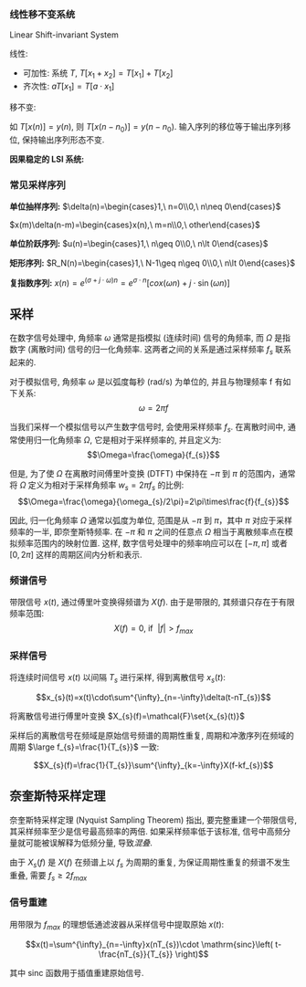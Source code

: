 ### 线性移不变系统

Linear Shift-invariant System

线性:

- 可加性: 系统 $T$, $T[x_{1}+x_{2}]=T[x_{1}]+T[x_{2}]$
- 齐次性: $aT[x_{1}]=T[a\cdot x_{1}]$

移不变:

如 $T[x(n)]=y(n)$, 则 $T[x(n-n_{0})]=y(n-n_{0})$. 输入序列的移位等于输出序列移位, 保持输出序列形态不变.

**因果稳定的 LSI 系统:**

### 常见采样序列

**单位抽样序列:** $\delta(n)=\begin{cases}1,\ n=0\\0,\ n\neq 0\end{cases}$

$x(m)\delta(n-m)=\begin{cases}x(n),\ m=n\\0,\ other\end{cases}$

**单位阶跃序列:** $u(n)=\begin{cases}1,\ n\geq 0\\0,\ n\lt 0\end{cases}$

**矩形序列:** $R_N(n)=\begin{cases}1,\ N-1\geq n\geq 0\\0,\ n\lt 0\end{cases}$

**复指数序列:** $x(n)=e^{(\sigma + j\cdot\omega)n}=e^{\sigma \cdot n}[cox(\omega n)+j\cdot \sin(\omega  n)]$

## 采样

在数字信号处理中, 角频率 $\omega$ 通常是指模拟 (连续时间) 信号的角频率, 而 $\Omega$ 是指数字 (离散时间) 信号的归一化角频率. 这两者之间的关系是通过采样频率 $f_{s}$ 联系起来的.

对于模拟信号, 角频率 $\omega$ 是以弧度每秒 (rad/s) 为单位的, 并且与物理频率 f 有如下关系: $$\omega=2\pi f$$

当我们采样一个模拟信号以产生数字信号时, 会使用采样频率 $f_{s}$. 在离散时间中, 通常使用归一化角频率 $\Omega$, 它是相对于采样频率的, 并且定义为: $$\Omega=\frac{\omega}{f_{s}}$$

但是, 为了使 $\Omega$ 在离散时间傅里叶变换 (DTFT) 中保持在 $-\pi$ 到 $\pi$ 的范围内，通常将 $\Omega$ 定义为相对于采样角频率 $w_{s}=2\pi f_{s}$ 的比例: $$\Omega=\frac{\omega}{\omega_{s}/2\pi}=2\pi\times\frac{f}{f_{s}}$$

因此, 归一化角频率 $\Omega$ 通常以弧度为单位, 范围是从 $-\pi$ 到 $\pi$，其中 $\pi$ 对应于采样频率的一半, 即奈奎斯特频率. 在 $-\pi$ 和 $\pi$ 之间的任意点 $\Omega$ 相当于离散频率点在模拟频率范围内的映射位置. 这样, 数字信号处理中的频率响应可以在 $[-\pi,\pi]$ 或者 $[0,2\pi]$ 这样的周期区间内分析和表示.

### 频谱信号

带限信号 $x(t)$, 通过傅里叶变换得频谱为 $X(f)$. 由于是带限的, 其频谱只存在于有限频率范围: $$X(f)=0,\ \text{if}\ \ \vert f\vert>f_{max}$$

### 采样信号

将连续时间信号 $x(t)$ 以间隔 $T_{s}$ 进行采样, 得到离散信号 $x_{s}(t)$:

$$x_{s}(t)=x(t)\cdot\sum^{\infty}_{n=-\infty}\delta(t-nT_{s})$$

将离散信号进行傅里叶变换 $X_{s}(f)=\mathcal{F}\set{x_{s}(t)}$

采样后的离散信号在频域是原始信号频谱的周期性重复, 周期和冲激序列在频域的周期 $\large f_{s}=\frac{1}{T_{s}}$ 一致:

$$X_{s}(f)=\frac{1}{T_{s}}\sum^{\infty}_{k=-\infty}X(f-kf_{s})$$

## 奈奎斯特采样定理

奈奎斯特采样定理 (Nyquist Sampling Theorem) 指出, 要完整重建一个带限信号, 其采样频率至少是信号最高频率的两倍. 如果采样频率低于该标准, 信号中高频分量就可能被误解释为低频分量, 导致*混叠*.

由于 $X_{s}(f)$ 是 $X(f)$ 在频谱上以 $f_{s}$ 为周期的重复, 为保证周期性重复的频谱不发生重叠, 需要 $f_{s}\geq 2f_{max}$

### 信号重建

用带限为 $f_{max}$ 的理想低通滤波器从采样信号中提取原始 $x(t)$:

$$x(t)=\sum^{\infty}_{n=-\infty}x(nT_{s})\cdot \mathrm{sinc}\left( t-\frac{nT_{s}}{T_{s}} \right)$$

其中 $\mathrm{sinc}$ 函数用于插值重建原始信号.